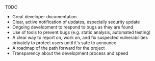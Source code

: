 TODO

- Great developer documentation
- Clear, active notification of updates, especially security update
- Ongoing development to respond to bugs as they are found
- Use of tools to prevent bugs (e.g. static analysis, automated testing)
- A clear way to report on, work on, and fix suspected vulnerabilities privately to protect users until it's safe to announce.
- A roadmap of the path forward for the project
- Transparency about the development process and speed
